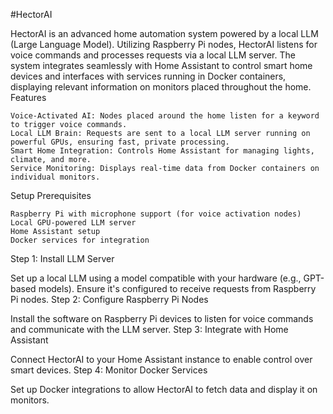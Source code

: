 #HectorAI

HectorAI is an advanced home automation system powered by a local LLM (Large Language Model). Utilizing Raspberry Pi nodes, HectorAI listens for voice commands and processes requests via a local LLM server. The system integrates seamlessly with Home Assistant to control smart home devices and interfaces with services running in Docker containers, displaying relevant information on monitors placed throughout the home.
Features

    Voice-Activated AI: Nodes placed around the home listen for a keyword to trigger voice commands.
    Local LLM Brain: Requests are sent to a local LLM server running on powerful GPUs, ensuring fast, private processing.
    Smart Home Integration: Controls Home Assistant for managing lights, climate, and more.
    Service Monitoring: Displays real-time data from Docker containers on individual monitors.

Setup
Prerequisites

    Raspberry Pi with microphone support (for voice activation nodes)
    Local GPU-powered LLM server
    Home Assistant setup
    Docker services for integration

Step 1: Install LLM Server

Set up a local LLM using a model compatible with your hardware (e.g., GPT-based models). Ensure it's configured to receive requests from Raspberry Pi nodes.
Step 2: Configure Raspberry Pi Nodes

Install the software on Raspberry Pi devices to listen for voice commands and communicate with the LLM server.
Step 3: Integrate with Home Assistant

Connect HectorAI to your Home Assistant instance to enable control over smart devices.
Step 4: Monitor Docker Services

Set up Docker integrations to allow HectorAI to fetch data and display it on monitors.
